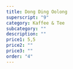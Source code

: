 ```yaml
---
title: Dong Ding Oolong
superscript: "9"
category: Kaffee & Tee
subcategory: ""
description: ""
price1: 5,5
price2: ""
price3: ""
order: "4"
---
```

